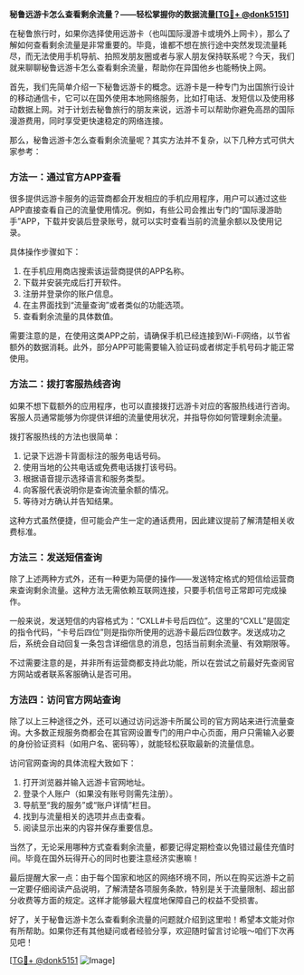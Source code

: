 **秘鲁远游卡怎么查看剩余流量？——轻松掌握你的数据流量[[TG💪+ @donk5151](https://t.me/s/donk5151)]**

在秘鲁旅行时，如果你选择使用远游卡（也叫国际漫游卡或境外上网卡），那么了解如何查看剩余流量是非常重要的。毕竟，谁都不想在旅行途中突然发现流量耗尽，而无法使用手机导航、拍照发朋友圈或者与家人朋友保持联系呢？今天，我们就来聊聊秘鲁远游卡怎么查看剩余流量，帮助你在异国他乡也能畅快上网。

首先，我们先简单介绍一下秘鲁远游卡的概念。远游卡是一种专门为出国旅行设计的移动通信卡，它可以在国外使用本地网络服务，比如打电话、发短信以及使用移动数据上网。对于计划去秘鲁旅行的朋友来说，远游卡可以帮助你避免高昂的国际漫游费用，同时享受更快速稳定的网络连接。

那么，秘鲁远游卡怎么查看剩余流量呢？其实方法并不复杂，以下几种方式可供大家参考：

### 方法一：通过官方APP查看

很多提供远游卡服务的运营商都会开发相应的手机应用程序，用户可以通过这些APP直接查看自己的流量使用情况。例如，有些公司会推出专门的“国际漫游助手”APP，下载并安装后登录账号，就可以实时查看当前的流量余额以及使用记录。

具体操作步骤如下：
1. 在手机应用商店搜索该运营商提供的APP名称。
2. 下载并安装完成后打开软件。
3. 注册并登录你的账户信息。
4. 在主界面找到“流量查询”或者类似的功能选项。
5. 查看剩余流量的具体数值。

需要注意的是，在使用这类APP之前，请确保手机已经连接到Wi-Fi网络，以节省额外的数据消耗。此外，部分APP可能需要输入验证码或者绑定手机号码才能正常使用。

### 方法二：拨打客服热线咨询

如果不想下载额外的应用程序，也可以直接拨打远游卡对应的客服热线进行咨询。客服人员通常能够为你提供详细的流量使用状况，并指导你如何管理剩余流量。

拨打客服热线的方法也很简单：
1. 记录下远游卡背面标注的服务电话号码。
2. 使用当地的公共电话或免费电话拨打该号码。
3. 根据语音提示选择语言和服务类型。
4. 向客服代表说明你是查询流量余额的情况。
5. 等待对方确认并告知结果。

这种方式虽然便捷，但可能会产生一定的通话费用，因此建议提前了解清楚相关收费标准。

### 方法三：发送短信查询

除了上述两种方式外，还有一种更为简便的操作——发送特定格式的短信给运营商来查询剩余流量。这种方法无需依赖互联网连接，只要手机信号正常即可完成操作。

一般来说，发送短信的内容格式为：“CXLL#卡号后四位”。这里的“CXLL”是固定的指令代码，“卡号后四位”则是指你所使用的远游卡最后四位数字。发送成功之后，系统会自动回复一条包含详细信息的消息，包括当前剩余流量、有效期限等。

不过需要注意的是，并非所有运营商都支持此功能，所以在尝试之前最好先查阅官方网站或者联系客服确认是否可用。

### 方法四：访问官方网站查询

除了以上三种途径之外，还可以通过访问远游卡所属公司的官方网站来进行流量查询。大多数正规服务商都会在其官网设置专门的用户中心页面，用户只需输入必要的身份验证资料（如用户名、密码等），就能轻松获取最新的流量信息。

访问官网查询的具体流程大致如下：
1. 打开浏览器并输入远游卡官网地址。
2. 登录个人账户（如果没有账号则需先注册）。
3. 导航至“我的服务”或“账户详情”栏目。
4. 找到与流量相关的选项并点击查看。
5. 阅读显示出来的内容并保存重要信息。

当然了，无论采用哪种方式查看剩余流量，都要记得定期检查以免错过最佳充值时间。毕竟在国外玩得开心的同时也要注意经济实惠嘛！

最后提醒大家一点：由于每个国家和地区的网络环境不同，所以在购买远游卡之前一定要仔细阅读产品说明，了解清楚各项服务条款，特别是关于流量限制、超出部分收费等方面的规定。这样才能够最大程度地保障自己的权益不受损害。

好了，关于秘鲁远游卡怎么查看剩余流量的问题就介绍到这里啦！希望本文能对你有所帮助。如果你还有其他疑问或者经验分享，欢迎随时留言讨论哦～咱们下次再见吧！

[[TG💪+ @donk5151](https://t.me/s/donk5151) ![Image](https://i.postimg.cc/rwNCRYN7/Snipaste-2025-04-30-17-27-05.png)]